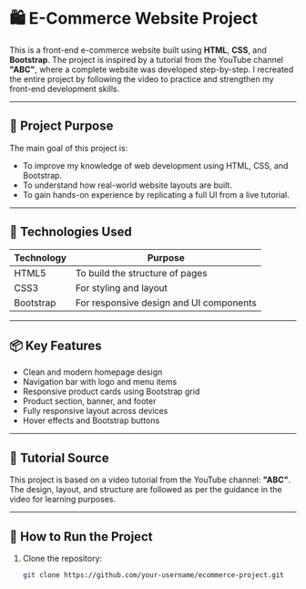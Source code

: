 # 🛍️ E-Commerce Website Project

This is a front-end e-commerce website built using **HTML**, **CSS**, and **Bootstrap**. The project is inspired by a tutorial from the YouTube channel **"ABC"**, where a complete website was developed step-by-step. I recreated the entire project by following the video to practice and strengthen my front-end development skills.

---

## 📌 Project Purpose

The main goal of this project is:

- To improve my knowledge of web development using HTML, CSS, and Bootstrap.
- To understand how real-world website layouts are built.
- To gain hands-on experience by replicating a full UI from a live tutorial.

---

## 🧰 Technologies Used

| Technology | Purpose                         |
|------------|----------------------------------|
| HTML5      | To build the structure of pages |
| CSS3       | For styling and layout          |
| Bootstrap  | For responsive design and UI components |

---

## 📦 Key Features

- Clean and modern homepage design
- Navigation bar with logo and menu items
- Responsive product cards using Bootstrap grid
- Product section, banner, and footer
- Fully responsive layout across devices
- Hover effects and Bootstrap buttons

---

## 🎥 Tutorial Source

This project is based on a video tutorial from the YouTube channel: **"ABC"**. The design, layout, and structure are followed as per the guidance in the video for learning purposes.

---

## 🚀 How to Run the Project

1. Clone the repository:
   ```bash
   git clone https://github.com/your-username/ecommerce-project.git
